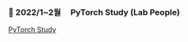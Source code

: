 ### 🍎 2022/1~2월 &nbsp; &nbsp; PyTorch Study (Lab People) &nbsp; &nbsp; &nbsp; &nbsp; &nbsp;
<u>[PyTorch Study](https://kimhyunuk98.github.io/category/py-torch-study/)</u>  &nbsp; &nbsp; &nbsp; &nbsp;&nbsp; &nbsp; 

